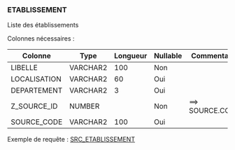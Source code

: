 ### ETABLISSEMENT

Liste des établissements

Colonnes nécessaires :

|Colonne     |Type    |Longueur|Nullable|Commentaire|
|------------|--------|--------|--------|-----------|
|LIBELLE     |VARCHAR2|100     |Non     |           |
|LOCALISATION|VARCHAR2|60      |Oui     |           |
|DEPARTEMENT |VARCHAR2|3       |Oui     |           |
|Z_SOURCE_ID |NUMBER  |        |Non     |==> SOURCE.CODE|
|SOURCE_CODE |VARCHAR2|100     |Oui     |           |


Exemple de requête :
[SRC_ETABLISSEMENT](../Apogée/SRC_ETABLISSEMENT.sql)